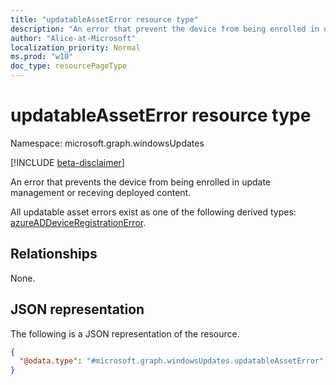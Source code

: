 ```yaml
---
title: "updatableAssetError resource type"
description: "An error that prevent the device from being enrolled in update management or receving deployed content."
author: "Alice-at-Microsoft"
localization_priority: Normal
ms.prod: "w10"
doc_type: resourcePageType
---
```


# updatableAssetError resource type

Namespace: microsoft.graph.windowsUpdates

[!INCLUDE [beta-disclaimer](../../includes/beta-disclaimer.md)]

An error that prevents the device from being enrolled in update management or receving deployed content.

All updatable asset errors exist as one of the following derived types: [azureADDeviceRegistrationError](../resources/windowsupdates-azureaddeviceregistrationerror.md).

## Relationships
None.

## JSON representation
The following is a JSON representation of the resource.
<!-- {
  "blockType": "resource",
  "@odata.type": "microsoft.graph.windowsUpdates.updatableAssetError"
}
-->
``` json
{
  "@odata.type": "#microsoft.graph.windowsUpdates.updatableAssetError"
}
```

